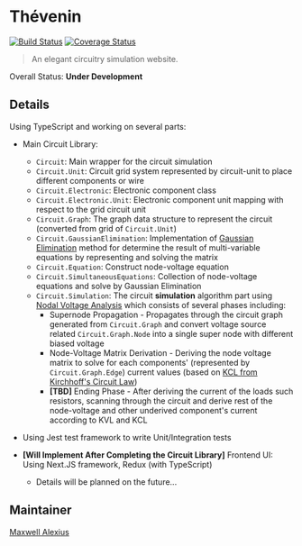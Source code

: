 # Thévenin

[![Build Status](https://travis-ci.com/Maxwell-Alexius/Thevenin.svg?branch=master)](https://travis-ci.com/Maxwell-Alexius/Thevenin) [![Coverage Status](https://coveralls.io/repos/github/Maxwell-Alexius/Thevenin/badge.svg?branch=master)](https://coveralls.io/github/Maxwell-Alexius/Thevenin?branch=master)

> An elegant circuitry simulation website.

Overall Status: **Under Development**

## Details
Using TypeScript and working on several parts:

- Main Circuit Library:
  - `Circuit`: Main wrapper for the circuit simulation
  - `Circuit.Unit`: Circuit grid system represented by circuit-unit to place different components or wire
  - `Circuit.Electronic`: Electronic component class
  - `Circuit.Electronic.Unit`: Electronic component unit mapping with respect to the grid circuit unit
  - `Circuit.Graph`: The graph data structure to represent the circuit (converted from grid of `Circuit.Unit`)
  - `Circuit.GaussianElimination`: Implementation of [Gaussian Elimination](https://www.wikiwand.com/en/Gaussian_elimination) method for determine the result of multi-variable equations by representing and solving the matrix
  - `Circuit.Equation`: Construct node-voltage equation
  - `Circuit.SimultaneousEquations`: Collection of node-voltage equations and solve by Gaussian Elimination
  - `Circuit.Simulation`: The circuit **simulation** algorithm part using [Nodal Voltage Analysis](https://www.wikiwand.com/en/Nodal_analysis) which consists of several phases including:
    - Supernode Propagation - Propagates through the circuit graph generated from `Circuit.Graph` and convert voltage source related `Circuit.Graph.Node` into a single super node with different biased voltage
    - Node-Voltage Matrix Derivation - Deriving the node voltage matrix to solve for each components' (represented by `Circuit.Graph.Edge`) current values (based on [KCL from Kirchhoff's Circuit Law](https://www.wikiwand.com/en/Kirchhoff%27s_circuit_laws))
    - **[TBD]** Ending Phase - After deriving the current of the loads such resistors, scanning through the circuit and derive rest of the node-voltage and other underived component's current according to KVL and KCL

- Using Jest test framework to write Unit/Integration tests

- **[Will Implement After Completing the Circuit Library]** Frontend UI: Using Next.JS framework, Redux (with TypeScript) 
  - Details will be planned on the future...

## Maintainer
[Maxwell Alexius](https://svartalvhe.im/maxwell-alexius)

